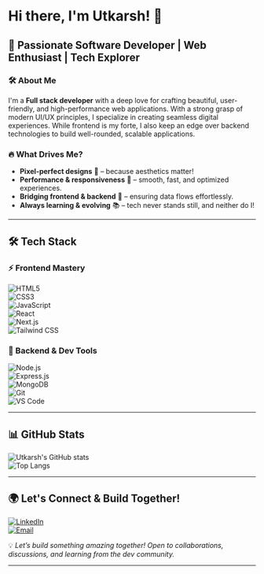 # Hi there, I'm Utkarsh! 👋  

## 🚀 Passionate Software Developer | Web Enthusiast | Tech Explorer  

### 🛠 About Me  
I'm a **Full stack developer** with a deep love for crafting beautiful, user-friendly, and high-performance web applications. With a strong grasp of modern UI/UX principles, I specialize in creating seamless digital experiences. While frontend is my forte, I also keep an edge over backend technologies to build well-rounded, scalable applications.  

### 🔥 What Drives Me?  
- **Pixel-perfect designs** 🎨 – because aesthetics matter!  
- **Performance & responsiveness** 🚀 – smooth, fast, and optimized experiences.  
- **Bridging frontend & backend** 🌉 – ensuring data flows effortlessly.  
- **Always learning & evolving** 📚 – tech never stands still, and neither do I!  

---

## 🛠 Tech Stack  

### ⚡ Frontend Mastery  
![HTML5](https://img.shields.io/badge/-HTML5-E34F26?style=flat&logo=html5&logoColor=white)  
![CSS3](https://img.shields.io/badge/-CSS3-1572B6?style=flat&logo=css3&logoColor=white)  
![JavaScript](https://img.shields.io/badge/-JavaScript-F7DF1E?style=flat&logo=javascript&logoColor=black)  
![React](https://img.shields.io/badge/-React-61DAFB?style=flat&logo=react&logoColor=white)  
![Next.js](https://img.shields.io/badge/-Next.js-000000?style=flat&logo=nextdotjs&logoColor=white)  
![Tailwind CSS](https://img.shields.io/badge/-TailwindCSS-38B2AC?style=flat&logo=tailwind-css&logoColor=white)  

### 🔧 Backend & Dev Tools  
![Node.js](https://img.shields.io/badge/-Node.js-339933?style=flat&logo=node.js&logoColor=white)  
![Express.js](https://img.shields.io/badge/-Express.js-000000?style=flat&logo=express&logoColor=white)  
![MongoDB](https://img.shields.io/badge/-MongoDB-47A248?style=flat&logo=mongodb&logoColor=white)  
![Git](https://img.shields.io/badge/-Git-F05032?style=flat&logo=git&logoColor=white)  
![VS Code](https://img.shields.io/badge/-VSCode-007ACC?style=flat&logo=visual-studio-code&logoColor=white)  

---

## 📊 GitHub Stats  
![Utkarsh's GitHub stats](https://github-readme-stats.vercel.app/api?username=UtkarshXSphere&show_icons=true&theme=radical)  
![Top Langs](https://github-readme-stats.vercel.app/api/top-langs/?username=UtkarshXSphere&layout=compact&theme=radical)  

---

## 🌍 Let's Connect & Build Together!  
[![LinkedIn](https://img.shields.io/badge/LinkedIn-0A66C2?style=flat&logo=linkedin&logoColor=white)](www.linkedin.com/in/utkarsh-varshney-172ba2150)  
[![Email](https://img.shields.io/badge/Email-D14836?style=flat&logo=gmail&logoColor=white)](mailto:utkarshcodex@gmail.com)  

💡 *Let’s build something amazing together! Open to collaborations, discussions, and learning from the dev community.*  

---
